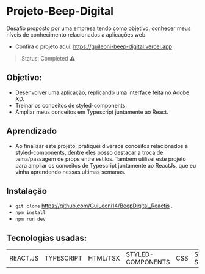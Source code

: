 # Projeto-Beep-Digital
Desafio proposto por uma empresa tendo como objetivo: conhecer meus níveis de conhecimento relacionados a aplicações web.
+ Confira o projeto aqui: https://guileoni-beep-digital.vercel.app
> Status: Completed ⚠️

## Objetivo:
+ Desenvolver uma aplicação, replicando uma interface feita no Adobe XD.
+ Treinar os conceitos de styled-components.
+ Ampliar meus conceitos em Typescript juntamente ao React.

## Aprendizado
+ Ao finalizar este projeto, pratiquei diversos conceitos relacionados a styled-components, dentre eles posso destacar a troca de tema/passagem de props entre estilos. Também utilizei este projeto para ampliar os conceitos de Typescript juntamente ao ReactJs, que eu vinha aprendendo nessas ultimas semanas.

## Instalação
- `git clone` https://github.com/GuiLeoni14/BeepDigital_Reactjs .
- `npm install`
- `npm run dev`
## Tecnologias usadas:

<table>
  <tr>
    <td>REACT.JS</td>
    <td>TYPESCRIPT</td>
    <td>HTML/TSX</td>
    <td>STYLED-COMPONENTS</td>
    <td>CSS</td>
    <td>SWIPER SLIDE</td>
    <td>AOS ANIMATE</td>
  </tr>
</table>
